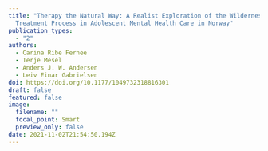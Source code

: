 ```yaml
---
title: "Therapy the Natural Way: A Realist Exploration of the Wilderness Therapy
  Treatment Process in Adolescent Mental Health Care in Norway"
publication_types:
  - "2"
authors:
  - Carina Ribe Fernee
  - Terje Mesel
  - Anders J. W. Andersen
  - Leiv Einar Gabrielsen
doi: https://doi.org/10.1177/1049732318816301
draft: false
featured: false
image:
  filename: ""
  focal_point: Smart
  preview_only: false
date: 2021-11-02T21:54:50.194Z
---
```

